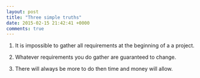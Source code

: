 ```yaml
---
layout: post
title: "Three simple truths"
date: 2015-02-15 21:42:41 +0000
comments: true
---
```


1. It is impossible to gather all requirements at the beginning of a a project.

2. Whatever requirements you do gather are guaranteed to change.

3. There will always be more to do then time and money will allow.